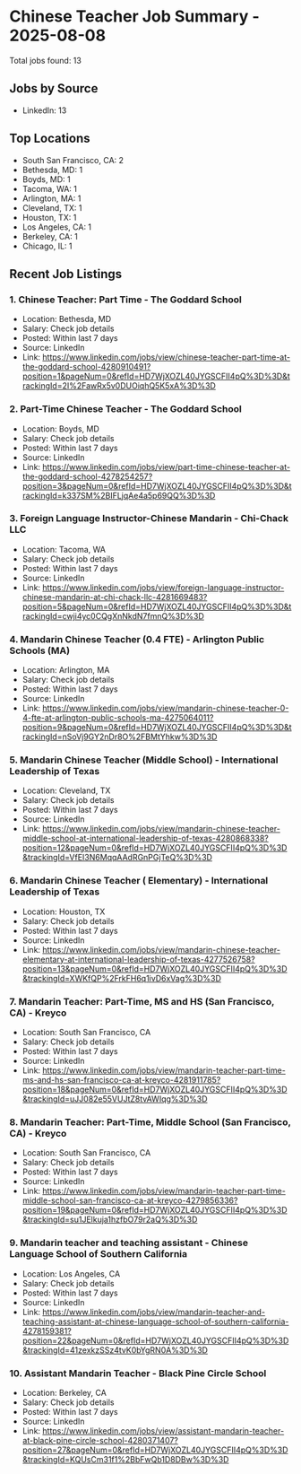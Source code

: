 # Chinese Teacher Job Summary - 2025-08-08

Total jobs found: 13

## Jobs by Source

- LinkedIn: 13

## Top Locations

- South San Francisco, CA: 2
- Bethesda, MD: 1
- Boyds, MD: 1
- Tacoma, WA: 1
- Arlington, MA: 1
- Cleveland, TX: 1
- Houston, TX: 1
- Los Angeles, CA: 1
- Berkeley, CA: 1
- Chicago, IL: 1

## Recent Job Listings

### 1. Chinese Teacher: Part Time - The Goddard School
- Location: Bethesda, MD
- Salary: Check job details
- Posted: Within last 7 days
- Source: LinkedIn
- Link: https://www.linkedin.com/jobs/view/chinese-teacher-part-time-at-the-goddard-school-4280910491?position=1&pageNum=0&refId=HD7WjXOZL40JYGSCFII4pQ%3D%3D&trackingId=2I%2FawRx5v0DUOiqhQ5K5xA%3D%3D

### 2. Part-Time Chinese Teacher - The Goddard School
- Location: Boyds, MD
- Salary: Check job details
- Posted: Within last 7 days
- Source: LinkedIn
- Link: https://www.linkedin.com/jobs/view/part-time-chinese-teacher-at-the-goddard-school-4278254257?position=3&pageNum=0&refId=HD7WjXOZL40JYGSCFII4pQ%3D%3D&trackingId=k337SM%2BIFLjqAe4a5p69QQ%3D%3D

### 3. Foreign Language Instructor-Chinese Mandarin - Chi-Chack LLC
- Location: Tacoma, WA
- Salary: Check job details
- Posted: Within last 7 days
- Source: LinkedIn
- Link: https://www.linkedin.com/jobs/view/foreign-language-instructor-chinese-mandarin-at-chi-chack-llc-4281669483?position=5&pageNum=0&refId=HD7WjXOZL40JYGSCFII4pQ%3D%3D&trackingId=cwji4yc0CQgXnNkdN7fmnQ%3D%3D

### 4. Mandarin Chinese Teacher (0.4 FTE) - Arlington Public Schools (MA)
- Location: Arlington, MA
- Salary: Check job details
- Posted: Within last 7 days
- Source: LinkedIn
- Link: https://www.linkedin.com/jobs/view/mandarin-chinese-teacher-0-4-fte-at-arlington-public-schools-ma-4275064011?position=9&pageNum=0&refId=HD7WjXOZL40JYGSCFII4pQ%3D%3D&trackingId=nSoVj9GY2nDr8O%2FBMtYhkw%3D%3D

### 5. Mandarin Chinese Teacher (Middle School) - International Leadership of Texas
- Location: Cleveland, TX
- Salary: Check job details
- Posted: Within last 7 days
- Source: LinkedIn
- Link: https://www.linkedin.com/jobs/view/mandarin-chinese-teacher-middle-school-at-international-leadership-of-texas-4280868338?position=12&pageNum=0&refId=HD7WjXOZL40JYGSCFII4pQ%3D%3D&trackingId=VfEI3N6MqqAAdRGnPGjTeQ%3D%3D

### 6. Mandarin Chinese Teacher ( Elementary) - International Leadership of Texas
- Location: Houston, TX
- Salary: Check job details
- Posted: Within last 7 days
- Source: LinkedIn
- Link: https://www.linkedin.com/jobs/view/mandarin-chinese-teacher-elementary-at-international-leadership-of-texas-4277526758?position=13&pageNum=0&refId=HD7WjXOZL40JYGSCFII4pQ%3D%3D&trackingId=XWKfQP%2FrkFH6q1ivD6xVag%3D%3D

### 7. Mandarin Teacher: Part-Time, MS and HS (San Francisco, CA) - Kreyco
- Location: South San Francisco, CA
- Salary: Check job details
- Posted: Within last 7 days
- Source: LinkedIn
- Link: https://www.linkedin.com/jobs/view/mandarin-teacher-part-time-ms-and-hs-san-francisco-ca-at-kreyco-4281911785?position=18&pageNum=0&refId=HD7WjXOZL40JYGSCFII4pQ%3D%3D&trackingId=uJJ082e55VUJtZ8tvAWIqg%3D%3D

### 8. Mandarin Teacher: Part-Time, Middle School (San Francisco, CA) - Kreyco
- Location: South San Francisco, CA
- Salary: Check job details
- Posted: Within last 7 days
- Source: LinkedIn
- Link: https://www.linkedin.com/jobs/view/mandarin-teacher-part-time-middle-school-san-francisco-ca-at-kreyco-4279856336?position=19&pageNum=0&refId=HD7WjXOZL40JYGSCFII4pQ%3D%3D&trackingId=su1JElkuja1hzfbO79r2aQ%3D%3D

### 9. Mandarin teacher and teaching assistant - Chinese Language School of Southern California
- Location: Los Angeles, CA
- Salary: Check job details
- Posted: Within last 7 days
- Source: LinkedIn
- Link: https://www.linkedin.com/jobs/view/mandarin-teacher-and-teaching-assistant-at-chinese-language-school-of-southern-california-4278159381?position=22&pageNum=0&refId=HD7WjXOZL40JYGSCFII4pQ%3D%3D&trackingId=41zexkzSSz4tvK0bYgRN0A%3D%3D

### 10. Assistant Mandarin Teacher - Black Pine Circle School
- Location: Berkeley, CA
- Salary: Check job details
- Posted: Within last 7 days
- Source: LinkedIn
- Link: https://www.linkedin.com/jobs/view/assistant-mandarin-teacher-at-black-pine-circle-school-4280371407?position=27&pageNum=0&refId=HD7WjXOZL40JYGSCFII4pQ%3D%3D&trackingId=KQUsCm31f1%2BbFwQb1D8DBw%3D%3D

